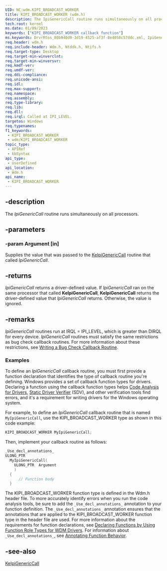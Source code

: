 ```yaml
---
UID: NC:wdm.KIPI_BROADCAST_WORKER
title: KIPI_BROADCAST_WORKER (wdm.h)
description: The IpiGenericCall routine runs simultaneously on all processors.
tech.root: kernel
ms.date: 01/09/2023
keywords: ["KIPI_BROADCAST_WORKER callback function"]
ms.keywords: DrvrRtns_80b940d9-3d19-4525-af3f-8e4058c57ddc.xml, IpiGenericCall, IpiGenericCall routine [Kernel-Mode Driver Architecture], KIPI_BROADCAST_WORKER, kernel.ipigenericcall, wdm/IpiGenericCall
req.header: wdm.h
req.include-header: Wdm.h, Ntddk.h, Ntifs.h
req.target-type: Desktop
req.target-min-winverclnt: 
req.target-min-winversvr: 
req.kmdf-ver: 
req.umdf-ver: 
req.ddi-compliance: 
req.unicode-ansi: 
req.idl: 
req.max-support: 
req.namespace: 
req.assembly: 
req.type-library: 
req.lib: 
req.dll: 
req.irql: Called at IPI_LEVEL.
targetos: Windows
req.typenames: 
f1_keywords:
 - KIPI_BROADCAST_WORKER
 - wdm/KIPI_BROADCAST_WORKER
topic_type:
 - APIRef
 - kbSyntax
api_type:
 - UserDefined
api_location:
 - Wdm.h
api_name:
 - KIPI_BROADCAST_WORKER
---
```


## -description

The *IpiGenericCall* routine runs simultaneously on all processors.

## -parameters

### -param Argument [in]

Supplies the value that was passed to the [KeIpiGenericCall](/windows-hardware/drivers/ddi/wdm/nf-wdm-keipigenericcall) routine that called *IpiGenericCall*.

## -returns

*IpiGenericCall* returns a driver-defined value. If *IpiGenericCall* ran on the same processor that called **KeIpiGenericCall**, **KeIpiGenericCall** returns the driver-defined value that *IpiGenericCall* returns. Otherwise, the value is ignored.

## -remarks

*IpiGenericCall* routines run at IRQL = IPI_LEVEL, which is greater than DIRQL for every device. *IpiGenericCall* routines must satisfy the same restrictions as bug check callback routines. For more information about these restrictions, see [Writing a Bug Check Callback Routine](/windows-hardware/drivers/kernel/writing-a-bug-check-callback-routine).

### Examples

To define an *IpiGenericCall* callback routine, you must first provide a function declaration that identifies the type of callback routine you're defining. Windows provides a set of callback function types for drivers. Declaring a function using the callback function types helps [Code Analysis for Drivers](/windows-hardware/drivers/devtest/code-analysis-for-drivers), [Static Driver Verifier](/windows-hardware/drivers/devtest/static-driver-verifier) (SDV), and other verification tools find errors, and it's a requirement for writing drivers for the Windows operating system.

For example, to define an *IpiGenericCall* callback routine that is named `MyIpiGenericCall`, use the KIPI_BROADCAST_WORKER type as shown in this code example:

```cpp
KIPI_BROADCAST_WORKER MyIpiGenericCall;
```

Then, implement your callback routine as follows:

```cpp
_Use_decl_annotations_
ULONG_PTR
  MyIpiGenericCall(
    ULONG_PTR  Argument
    )
  {
      // Function body
  }
```

The KIPI_BROADCAST_WORKER function type is defined in the Wdm.h header file. To more accurately identify errors when you run the code analysis tools, be sure to add the `_Use_decl_annotations_` annotation to your function definition. The `_Use_decl_annotations_` annotation ensures that the annotations that are applied to the KIPI_BROADCAST_WORKER function type in the header file are used. For more information about the requirements for function declarations, see [Declaring Functions by Using Function Role Types for WDM Drivers](/windows-hardware/drivers/devtest/declaring-functions-using-function-role-types-for-wdm-drivers). For information about `_Use_decl_annotations_`, see [Annotating Function Behavior](/previous-versions/visualstudio/visual-studio-2015/code-quality/annotating-function-behavior).

## -see-also

[KeIpiGenericCall](/windows-hardware/drivers/ddi/wdm/nf-wdm-keipigenericcall)
